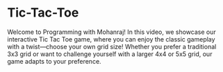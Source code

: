 # Tic-Tac-Toe
Welcome to Programming with Mohanraj! In this video, we showcase our interactive Tic Tac Toe game, where you can enjoy the classic gameplay with a twist—choose your own grid size! Whether you prefer a traditional 3x3 grid or want to challenge yourself with a larger 4x4 or 5x5 grid, our game adapts to your preference.
